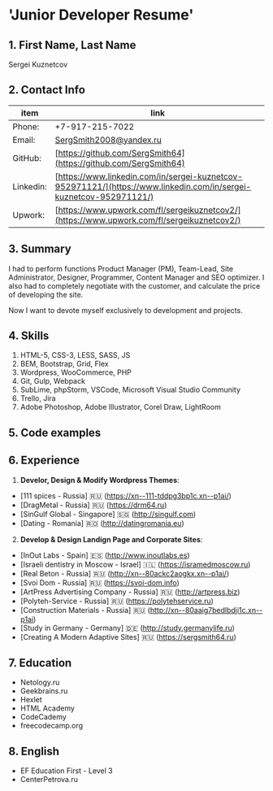 # 'Junior Developer Resume'

## 1. First Name, Last Name
Sergei Kuznetcov

## 2. Contact Info

item | link
------------ | -------------------------------
Phone: | +7-917-215-7022
Email: | [SergSmith2008@yandex.ru](mailto:SergSmith2008@yandex.ru)
GitHub: | [https://github.com/SergSmith64](https://github.com/SergSmith64)
Linkedin: | [https://www.linkedin.com/in/sergei-kuznetcov-952971121/](https://www.linkedin.com/in/sergei-kuznetcov-952971121/)
Upwork: | [https://www.upwork.com/fl/sergeikuznetcov2/](https://www.upwork.com/fl/sergeikuznetcov2/)

## 3. Summary

I had to perform functions Product Manager (PM), Team-Lead, Site Administrator, Designer, Programmer, Content Manager and SEO optimizer. I also had to completely negotiate with the customer, and calculate the price of developing the site.

Now I want to devote myself exclusively to development and projects.

## 4. Skills

1. HTML-5, CSS-3, LESS, SASS, JS
2. BEM, Bootstrap, Grid, Flex
3. Wordpress, WooCommerce, PHP
4. Git, Gulp, Webpack
5. SubLime, phpStorm, VSCode, Microsoft Visual Studio Community
6. Trello, Jira
7. Adobe Photoshop, Adobe Illustrator, Corel Draw, LightRoom

## 5. Code examples


## 6. Experience

1. **Develor, Design & Modify Wordpress Themes**:
  * [111 spices - Russia] :ru: (https://xn--111-tddpg3bp1c.xn--p1ai/)
  * [DragMetal - Russia] :ru: (https://drm64.ru)
  * [SinGulf Global - Singapore] :singapore: (http://singulf.com)
  * [Dating - Romania] :romania: (http://datingromania.eu)

2. **Develop & Design Landign Page and Corporate Sites**:
  * [InOut Labs - Spain] :es: (http://www.inoutlabs.es)
  * [Israeli dentistry in Moscow - Israel] :israel: (https://isramedmoscow.ru)
  * [Real Beton - Russia] :ru: (http://xn--80ackc2aogkx.xn--p1ai/)
  * [Svoi Dom - Russia] :ru: (https://svoi-dom.info)
  * [ArtPress Advertising Company - Russia] :ru: (http://artpress.biz)
  * [Polyteh-Service - Russia] :ru: (https://polytehservice.ru)
  * [Construction Materials - Russia] :ru: (http://xn--80aaig7bedlbdji1c.xn--p1ai)
  * [Study in Germany - Germany] :de: (http://study.germanylife.ru)
  * [Creating A Modern Adaptive Sites] :ru: (https://sergsmith64.ru)

## 7. Education

* Netology.ru
* Geekbrains.ru
* Hexlet
* HTML Academy
* CodeCademy
* freecodecamp.org

## 8. English

* EF Education First - Level 3
* CenterPetrova.ru